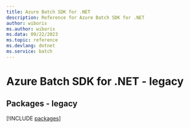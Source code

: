 ```yaml
---
title: Azure Batch SDK for .NET
description: Reference for Azure Batch SDK for .NET
author: wiboris
ms.author: wiboris
ms.data: 09/22/2023
ms.topic: reference
ms.devlang: dotnet
ms.service: batch
---
```

# Azure Batch SDK for .NET - legacy
## Packages - legacy
[!INCLUDE [packages](batch-index.md)]